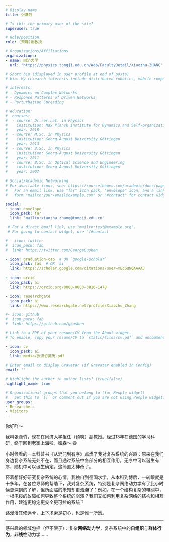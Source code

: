 ```yaml
---
# Display name
title: 张潇竹

# Is this the primary user of the site?
superuser: true

# Role/position
role: (预聘)副教授

# Organizations/Affiliations
organizations:
- name: 同济大学
  url: "https://physics.tongji.edu.cn/Web/FacultyDetail/Xiaozhu-ZHANG"

# Short bio (displayed in user profile at end of posts)
# bio: My research interests include distributed robotics, mobile computing and programmable matter.

# interests:
# - Dynamics on Complex Networks
# - Response Patterns of Driven Networks
# - Perturbation Spreading 

# education:
#  courses:
#  - course: Dr.rer.nat. in Physics
#    institution: Max Planck Institute for Dynamics and Self-organization
#    year: 2018
#  - course: M.Sc. in Physics
#    institution: Georg-August University Göttingen
#    year: 2013
#  - course: B.Sc. in Physics
#    institution: Georg-August University Göttingen
#    year: 2011
#  - course: B.Sc. in Optical Science and Engineering
#    institution: Georg-August University Göttingen
#    year: 2007

# Social/Academic Networking
# For available icons, see: https://sourcethemes.com/academic/docs/page-builder/#icons
#   For an email link, use "fas" icon pack, "envelope" icon, and a link in the
#   form "mailto:your-email@example.com" or "#contact" for contact widget.

social:
- icon: envelope
  icon_pack: far
  link: 'mailto:xiaozhu_zhang@tongji.edu.cn' 

 # For a direct email link, use "mailto:test@example.org".
 # For going to contact widget, use '/#contact'

# - icon: twitter
#  icon_pack: fab
#  link: https://twitter.com/GeorgeCushen

- icon: graduation-cap  # OR `google-scholar`
  icon_pack: fas  # OR `ai`
  link: https://scholar.google.com/citations?user=XEcGQNQAAAAJ

- icon: orcid
  icon_pack: ai
  link: https://orcid.org/0000-0003-3816-1478

- icon: researchgate
  icon_pack: ai
  link: https://www.researchgate.net/profile/Xiaozhu_Zhang

#- icon: github
#  icon_pack: fab
#  link: https://github.com/gcushen

# Link to a PDF of your resume/CV from the About widget.
# To enable, copy your resume/CV to `static/files/cv.pdf` and uncomment the lines below.

- icon: cv
  icon_pack: ai
  link: media/张潇竹简历.pdf

# Enter email to display Gravatar (if Gravatar enabled in Config)
email: ""

# Highlight the author in author lists? (true/false)
highlight_name: true

# Organizational groups that you belong to (for People widget)
#   Set this to `[]` or comment out if you are not using People widget.
user_groups:
- Researchers
- Visitors
---
```


你好吖～

我叫张潇竹，现在在同济大学担任（预聘）副教授。经过13年在德国的学习科研，终于回到老家上海啦，嗨森～ :smile:

小时候看的一本科普书《从混沌到有序》点燃了我对复杂系统的兴趣：原来在我们身边复杂系统无处不在，而且通过系统中各部分的相互作用，无序中可以诞生有序，随机中可以诞生确定，这简直太神奇了。

怀着想好好研究复杂系统的心情，我独自到德国求学，从本科到博后，一转眼就是十多年。在各位导师的帮助下，我对复杂系统，特别是复杂网络动力学有了比小时候更深刻的了解，但所面临的未知却更浩瀚了：例如，在一个结构复杂的电网中，一根电缆的故障如何导致整个系统的崩溃？我们又如何利用复杂网络的结构和相互作用，建造更稳定更安全更可控的系统？

路漫漫其修远兮，上下求索是初心，也是惟一所愿。

--- 

感兴趣的领域包括（但不限于）：复杂**网络动力学**，复杂系统中的**自组织**与**群体行为**，**非线性**动力学……




<!---{{< icon name="terminal" pack="fas" >}} 最近在做什么呢？

- [ ] 修改优青初稿
- [ ] 准备NS文章初稿

{{< icon name="terminal" pack="fas" >}} 已完成：

- [x] 准备优青申请初稿

更新于2021.02.25 -->

<!--Nelson Bighetti is a professor of artificial intelligence at the Stanford AI Lab. His research interests include distributed robotics, mobile computing and programmable matter. He leads the Robotic Neurobiology group, which develops self-reconfiguring robots, systems of self-organizing robots, and mobile sensor networks.-->